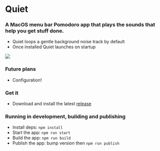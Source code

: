 # Quiet

### A MacOS menu bar Pomodoro app that plays the sounds that help you get stuff done.

- Quiet loops a gentle background noise track by default
- Once installed Quiet launches on startup

![](https://user-images.githubusercontent.com/1211440/80664282-5e333b80-8a64-11ea-9af6-28d6aac8692d.png)

### Future plans

- Configuration!

### Get it

- Download and install the latest [release](https://github.com/flatsteve/quiet/releases)

### Running in development, building and publishing

- Install deps: `npm install`
- Start the app: `npm run start`
- Build the app: `npm run build`
- Publish the app: bump version then `npm run publish`
